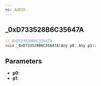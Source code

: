 ```yaml
---
ns: AUDIO
---
```

## _0xD733528B6C35647A

```c
// 0xD733528B6C35647A
void _0xD733528B6C35647A(Any p0, Any p1);
```

## Parameters
* **p0**:
* **p1**:
